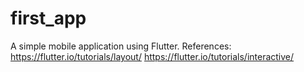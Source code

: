 # first_app

A simple mobile application using Flutter. 
References: https://flutter.io/tutorials/layout/ 
            https://flutter.io/tutorials/interactive/

